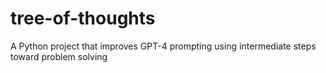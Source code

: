# tree-of-thoughts
A Python project that improves GPT-4 prompting using intermediate steps toward problem solving
